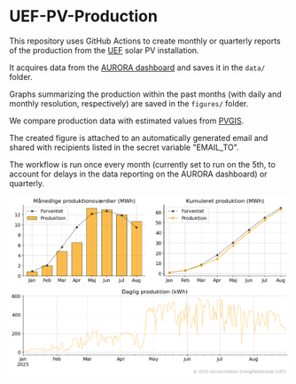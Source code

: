 # UEF-PV-Production

This repository uses GitHub Actions to create monthly or quarterly reports of the production from the [UEF](https://www.uef.dk/home) solar PV installation. 

It acquires data from the [AURORA dashboard](https://dashboard.aurora-h2020.eu/en-GB/pv-data?site=DK01&month=2025-06) and saves it in the `data/` folder.

Graphs summarizing the production within the past months (with daily and monthly resolution, respectively) are saved in the `figures/` folder.

We compare production data with estimated values from [PVGIS](https://re.jrc.ec.europa.eu/pvg_tools/en/). 

The created figure is attached to an automatically generated email and shared with recipients listed in the secret variable "EMAIL_TO".

The workflow is run once every month (currently set to run on the 5th, to account for delays in the data reporting on the AURORA dashboard) or quarterly.

![UEF PV installation production data](/figures/production_2025-08_panel.png)

